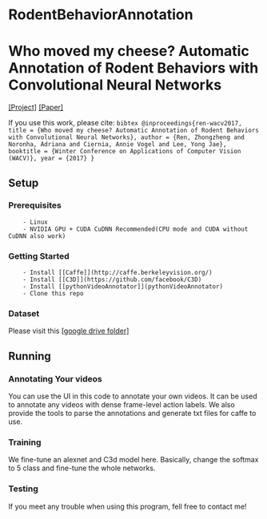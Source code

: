 # RodentBehaviorAnnotation
# Who moved my cheese? Automatic Annotation of Rodent Behaviors with Convolutional Neural Networks 
[[Project]](https://jason718.github.io/project/wacv17/project.html)   [[Paper]](https://jason718.github.io/project/wacv17/files/wacv17.pdf)

If you use this work, please cite:
``bibtex
@inproceedings{ren-wacv2017,
  title = {Who moved my cheese? Automatic Annotation of Rodent Behaviors with Convolutional Neural Networks},
    author = {Ren, Zhongzheng and Noronha, Adriana and Ciernia, Annie Vogel and Lee, Yong Jae},
      booktitle = {Winter Conference on Applications of Computer Vision (WACV)},
        year = {2017}
        }
        ``
## Setup

### Prerequisites
        - Linux
        - NVIDIA GPU + CUDA CuDNN Recommended(CPU mode and CUDA without CuDNN also work)

### Getting Started
        - Install [[Caffe]](http://caffe.berkeleyvision.org/)
        - Install [[C3D]](https://github.com/facebook/C3D)
        - Install [[pythonVideoAnnotator]](pythonVideoAnnotator)
        - Clone this repo

### Dataset
Please visit this [[google drive folder]](https://drive.google.com/drive/folders/0B6lmuyb_dWMtaTVMODJwTmVNcHc?usp=sharing)

## Running

### Annotating Your videos
You can use the UI in this code to annotate your own videos. It can be used to annotate any videos with dense frame-level action labels. We also provide the tools to parse the annotations and generate txt files for caffe to use.

### Training
We fine-tune an alexnet and C3d model here. Basically, change the softmax to 5 class and fine-tune the whole networks. 

### Testing



If you meet any trouble when using this program, fell free to contact me!

